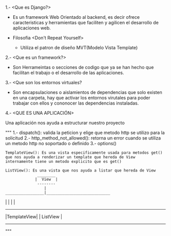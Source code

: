 1.- <Que es Django?>

 * Es un framework Web Orientado al backend, es decir ofrece caracteristicas y herramientas que faciliten y agilicen el desarrollo de aplicaciones web.

 * Filosofia <Don't Repeat Yourself>
   - Utiliza el patron de diseño MVT(Modelo Vista Template)

2.- <Que es un framework?>
 * Son Herrameintas o secciones de codigo que ya se han hecho que facilitan el trabajo o el desarrollo de las aplicaciones.

3.- <Que son los entornos virtuales?
  * Son encapsulaciones o aislamientos de dependencias que solo existen en una carpeta, hay que activar los entornos virutales para poder trabajar con ellos y cononocer las dependencias instaladas.

4.- <QUE ES UNA APLICACIÓN>

Una aplicación nos ayuda a estructurar nuestro proyecto

""" 
    1.- dispatch(): valida la peticion y elige que metodo http se utilizo para la solicitud
    2.- http_method_not_allowed(): retorna un error cuando se utiliza un metodo http no soportado o definido
    3.- options()
    
    TemplateView(): Es una vista especificamente usada para metodos get() que nos ayuda a renderizar un template que hereda de View
    internamente tiene un metodo explicito que es get()

    ListView(): Es una vista que nos ayuda a listar que hereda de View
                  ________ 
                 |  View  |
                  --------
                     |
    _________________|____________________________
   |                 |             |               |
-------------   -------------
|TemplateView|  | ListView  |
-------------   -------------


"""